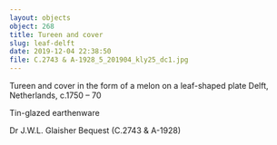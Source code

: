 ```yaml
---
layout: objects
object: 268
title: Tureen and cover
slug: leaf-delft
date: 2019-12-04 22:38:50
file: C.2743 & A-1928_5_201904_kly25_dc1.jpg
---
```

Tureen and cover in the form of a melon on a leaf-shaped plate Delft, Netherlands, c.1750 – 70  

Tin-glazed earthenware  

Dr J.W.L. Glaisher Bequest (C.2743 &amp; A-1928)
